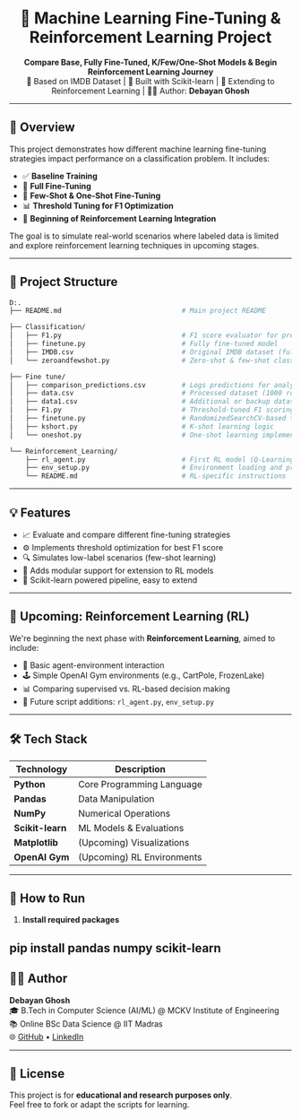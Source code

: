 <h1 align="center">🧠 Machine Learning Fine-Tuning & Reinforcement Learning Project</h1>

<div align="center">
  <strong>Compare Base, Fully Fine-Tuned, K/Few/One-Shot Models & Begin Reinforcement Learning Journey</strong><br/>
  📁 Based on IMDB Dataset | 🧪 Built with Scikit-learn | 🤖 Extending to Reinforcement Learning | 👨‍💻 Author: <b>Debayan Ghosh</b>
</div>

---

## 📌 Overview

This project demonstrates how different machine learning fine-tuning strategies impact performance on a classification problem. It includes:

- ✅ **Baseline Training**
- 🔄 **Full Fine-Tuning**
- 🎯 **Few-Shot & One-Shot Fine-Tuning**
- 📊 **Threshold Tuning for F1 Optimization**
- 🚀 **Beginning of Reinforcement Learning Integration**

The goal is to simulate real-world scenarios where labeled data is limited and explore reinforcement learning techniques in upcoming stages.

---

## 📂 Project Structure

```bash
D:.
├── README.md                              # Main project README

├── Classification/
│   ├── F1.py                              # F1 score evaluator for predictions
│   ├── finetune.py                        # Fully fine-tuned model
│   ├── IMDB.csv                           # Original IMDB dataset (full version)
│   └── zeroandfewshot.py                  # Zero-shot & few-shot classification

├── Fine tune/
│   ├── comparison_predictions.csv         # Logs predictions for analysis
│   ├── data.csv                           # Processed dataset (1000 rows)
│   ├── data1.csv                          # Additional or backup dataset
│   ├── F1.py                              # Threshold-tuned F1 scoring
│   ├── finetune.py                        # RandomizedSearchCV-based tuning
│   ├── kshort.py                          # K-shot learning logic
│   └── oneshot.py                         # One-shot learning implementation

└── Reinforcement_Learning/
    ├── rl_agent.py                        # First RL model (Q-Learning/Policy Gradient)
    ├── env_setup.py                       # Environment loading and preprocessing
    └── README.md                          # RL-specific instructions
```
---

## 💡 Features

- 📈 Evaluate and compare different fine-tuning strategies  
- ⚙️ Implements threshold optimization for best F1 score  
- 🔍 Simulates low-label scenarios (few-shot learning)  
- 🔄 Adds modular support for extension to RL models  
- 🧪 Scikit-learn powered pipeline, easy to extend  

---

## 🔁 Upcoming: Reinforcement Learning (RL)

We're beginning the next phase with **Reinforcement Learning**, aimed to include:

- 🧠 Basic agent-environment interaction  
- 🕹️ Simple OpenAI Gym environments (e.g., CartPole, FrozenLake)  
- 📊 Comparing supervised vs. RL-based decision making  
- 🔄 Future script additions: `rl_agent.py`, `env_setup.py`

---

## 🛠️ Tech Stack

| Technology       | Description                    |
|------------------|--------------------------------|
| **Python**       | Core Programming Language       |
| **Pandas**       | Data Manipulation               |
| **NumPy**        | Numerical Operations            |
| **Scikit-learn** | ML Models & Evaluations         |
| **Matplotlib**   | (Upcoming) Visualizations       |
| **OpenAI Gym**   | (Upcoming) RL Environments      |

---

## 🚀 How to Run

1. **Install required packages**  

pip install pandas numpy scikit-learn
---

## 👨‍💻 Author

**Debayan Ghosh**  
🎓 B.Tech in Computer Science (AI/ML) @ MCKV Institute of Engineering  
📚 Online BSc Data Science @ IIT Madras  
🌐 [GitHub](https://github.com/Debayan-Ghosh2005) • [LinkedIn](https://www.linkedin.com/in/myself-debayan-ghosh/)

---

## 📜 License

This project is for **educational and research purposes only**.  
Feel free to fork or adapt the scripts for learning.
